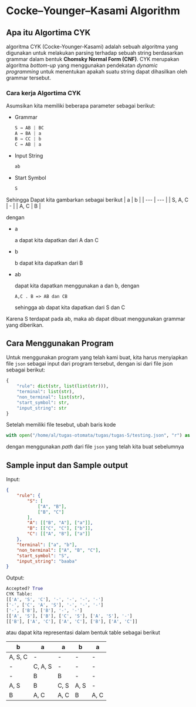# Cocke–Younger–Kasami Algorithm

## Apa itu Algortima CYK

algoritma CYK (Cocke-Younger-Kasami) adalah sebuah algoritma yang digunakan untuk melakukan parsing terhadap sebuah string berdasarkan grammar dalam bentuk **Chomsky Normal Form (CNF)**. CYK merupakan algoritma _bottom-up_ yang menggunakan pendekatan _dynamic programming_ untuk menentukan apakah suatu string dapat dihasilkan oleh grammar tersebut.

### Cara kerja Algortima CYK

Asumsikan kita memiliki beberapa parameter sebagai berikut:

-   Grammar

    ```py
    S → AB | BC
    A → BA | a
    B → CC | b
    C → AB | a
    ```

-   Input String

    ```py
    ab
    ```

-   Start Symbol
    ```py
    S
    ```

Sehingga Dapat kita gambarkan sebagai berikut
| a | b |
| --- | --- |
| S, A, C | - |
| A, C | B |

dengan

-   a

    a dapat kita dapatkan dari A dan C

-   b

    b dapat kita dapatkan dari B

-   ab

    dapat kita dapatkan menggunakan a dan b, dengan

    ```
    A,C . B => AB dan CB
    ```

    sehingga ab dapat kita dapatkan dari S dan C

Karena S terdapat pada ab, maka ab dapat dibuat menggunakan grammar yang diberikan.

## Cara Menggunakan Program

Untuk menggunakan program yang telah kami buat, kita harus menyiapkan file `json` sebagai input dari program tersebut, dengan isi dari file json sebagai berikut:

```py
{
    "rule": dict(str, list(list(str))),
    "terminal": list(str),
    "non_terminal": list(str),
    "start_symbol": str,
    "input_string": str
}
```

Setelah memiliki file tesebut, ubah baris kode

```py
with open("/home/al/tugas-otomata/tugas/tugas-5/testing.json", "r") as file :
```

dengan menggunakan _path_ dari file `json` yang telah kita buat sebelumnya

## Sample input dan Sample output

Input:

```json
{
    "rule": {
        "S": [
            ["A", "B"],
            ["B", "C"]
        ],
        "A": [["B", "A"], ["a"]],
        "B": [["C", "C"], ["b"]],
        "C": [["A", "B"], ["a"]]
    },
    "terminal": ["a", "b"],
    "non_terminal": ["A", "B", "C"],
    "start_symbol": "S",
    "input_string": "baaba"
}
```

Output:

```py
Accepted? True
CYK Table:
[['A', 'S', 'C'], '-', '-', '-', '-']
['-', ['C', 'A', 'S'], '-', '-', '-']
['-', ['B'], ['B'], '-', '-']
[['A', 'S'], ['B'], ['C', 'S'], ['A', 'S'], '-']
[['B'], ['A', 'C'], ['A', 'C'], ['B'], ['A', 'C']]
```

atau dapat kita representasi dalam bentuk table sebagai berikut

| b       | a       | a    | b    | a    |
| ------- | ------- | ---- | ---- | ---- |
| A, S, C | -       | -    | -    | -    |
| -       | C, A, S | -    | -    | -    |
| -       | B       | B    | -    | -    |
| A, S    | B       | C, S | A, S | -    |
| B       | A, C    | A, C | B    | A, C |
